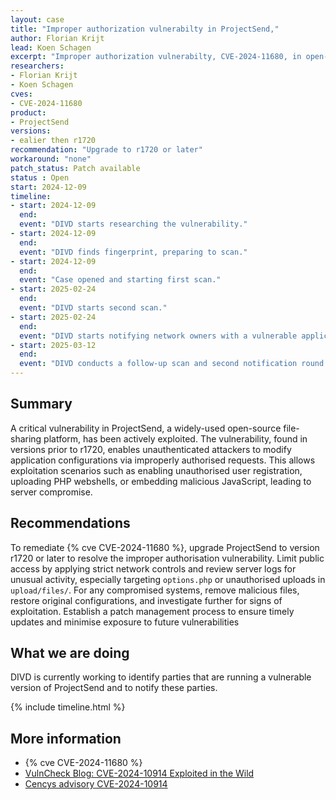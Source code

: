 ```yaml
---
layout: case
title: "Improper authorization vulnerabilty in ProjectSend,"
author: Florian Krijt
lead: Koen Schagen
excerpt: "Improper authorization vulnerabilty, CVE-2024-11680, in open-source file-sharing application: ProjectSend,"
researchers:
- Florian Krijt
- Koen Schagen
cves:
- CVE-2024-11680
product:
- ProjectSend
versions: 
- ealier then r1720
recommendation: "Upgrade to r1720 or later"
workaround: "none"
patch_status: Patch available
status : Open
start: 2024-12-09
timeline:
- start: 2024-12-09
  end:
  event: "DIVD starts researching the vulnerability."
- start: 2024-12-09
  end:
  event: "DIVD finds fingerprint, preparing to scan."
- start: 2024-12-09
  end:
  event: "Case opened and starting first scan."
- start: 2025-02-24
  end:
  event: "DIVD starts second scan."
- start: 2025-02-24
  end:
  event: "DIVD starts notifying network owners with a vulnerable application in their network."
- start: 2025-03-12
  end:
  event: "DIVD conducts a follow-up scan and second notification round."
---
```


## Summary

A critical vulnerability in ProjectSend, a widely-used open-source file-sharing platform, has been actively exploited. The vulnerability, found in versions prior to r1720, enables unauthenticated attackers to modify application configurations via improperly authorised requests. This allows exploitation scenarios such as enabling unauthorised user registration, uploading PHP webshells, or embedding malicious JavaScript, leading to server compromise.

## Recommendations

To remediate {% cve CVE-2024-11680 %}, upgrade ProjectSend to version r1720 or later to resolve the improper authorisation vulnerability. Limit public access by applying strict network controls and review server logs for unusual activity, especially targeting `options.php` or unauthorised uploads in `upload/files/`. For any compromised systems, remove malicious files, restore original configurations, and investigate further for signs of exploitation. Establish a patch management process to ensure timely updates and minimise exposure to future vulnerabilities

## What we are doing

DIVD is currently working to identify parties that are running a vulnerable version of ProjectSend and to notify these parties. 

{% include timeline.html %}

## More information

* {% cve CVE-2024-11680 %}
* [VulnCheck Blog: CVE-2024-10914 Exploited in the Wild](https://vulncheck.com/blog/projectsend-exploited-itw)
* [Cencys advisory CVE-2024-10914](https://censys.com/cve-2024-11680/)
